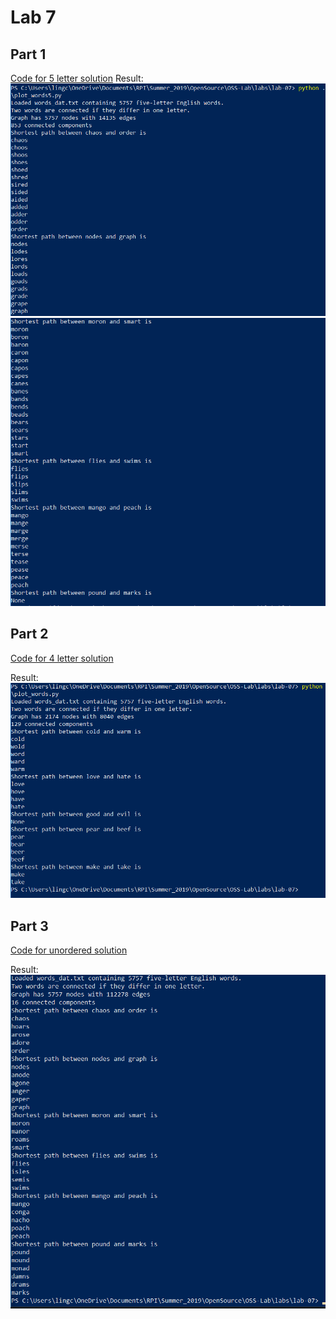 # Lab 7

## Part 1
[Code for 5 letter solution](plot_words5.py)
Result: 
![Part1.1](Part1.1.png)
![Part1.2](Part1.2.png)
## Part 2
[Code for 4 letter solution](plot_words4.py)

Result:
![Part2](Part2.png)
## Part 3
[Code for unordered solution](new_plot_words5.py)

Result:
![Part3](Part3.png)